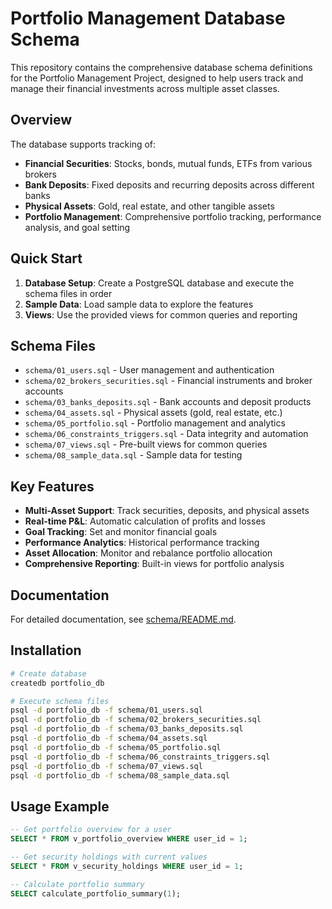 # Portfolio Management Database Schema

This repository contains the comprehensive database schema definitions for the Portfolio Management Project, designed to help users track and manage their financial investments across multiple asset classes.

## Overview

The database supports tracking of:
- **Financial Securities**: Stocks, bonds, mutual funds, ETFs from various brokers
- **Bank Deposits**: Fixed deposits and recurring deposits across different banks  
- **Physical Assets**: Gold, real estate, and other tangible assets
- **Portfolio Management**: Comprehensive portfolio tracking, performance analysis, and goal setting

## Quick Start

1. **Database Setup**: Create a PostgreSQL database and execute the schema files in order
2. **Sample Data**: Load sample data to explore the features
3. **Views**: Use the provided views for common queries and reporting

## Schema Files

- `schema/01_users.sql` - User management and authentication
- `schema/02_brokers_securities.sql` - Financial instruments and broker accounts
- `schema/03_banks_deposits.sql` - Bank accounts and deposit products
- `schema/04_assets.sql` - Physical assets (gold, real estate, etc.)
- `schema/05_portfolio.sql` - Portfolio management and analytics
- `schema/06_constraints_triggers.sql` - Data integrity and automation
- `schema/07_views.sql` - Pre-built views for common queries
- `schema/08_sample_data.sql` - Sample data for testing

## Key Features

- **Multi-Asset Support**: Track securities, deposits, and physical assets
- **Real-time P&L**: Automatic calculation of profits and losses
- **Goal Tracking**: Set and monitor financial goals
- **Performance Analytics**: Historical performance tracking
- **Asset Allocation**: Monitor and rebalance portfolio allocation
- **Comprehensive Reporting**: Built-in views for portfolio analysis

## Documentation

For detailed documentation, see [schema/README.md](schema/README.md).

## Installation

```bash
# Create database
createdb portfolio_db

# Execute schema files
psql -d portfolio_db -f schema/01_users.sql
psql -d portfolio_db -f schema/02_brokers_securities.sql
psql -d portfolio_db -f schema/03_banks_deposits.sql
psql -d portfolio_db -f schema/04_assets.sql
psql -d portfolio_db -f schema/05_portfolio.sql
psql -d portfolio_db -f schema/06_constraints_triggers.sql
psql -d portfolio_db -f schema/07_views.sql
psql -d portfolio_db -f schema/08_sample_data.sql
```

## Usage Example

```sql
-- Get portfolio overview for a user
SELECT * FROM v_portfolio_overview WHERE user_id = 1;

-- Get security holdings with current values
SELECT * FROM v_security_holdings WHERE user_id = 1;

-- Calculate portfolio summary
SELECT calculate_portfolio_summary(1);
```

